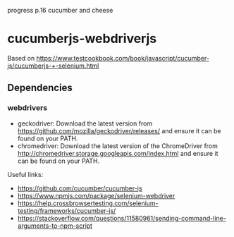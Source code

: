 progress p.16 cucumber and cheese

# cucumberjs-webdriverjs

Based on https://www.testcookbook.com/book/javascript/cucumber-js/cucumberjs-+-selenium.html

## Dependencies ##

### webdrivers ###
- geckodriver: Download the latest version from https://github.com/mozilla/geckodriver/releases/ and ensure it can be found on your PATH.
- chromedriver: Download the latest version of the ChromeDriver from http://chromedriver.storage.googleapis.com/index.html and ensure it can be found on your PATH.

Useful links:
- https://github.com/cucumber/cucumber-js
- https://www.npmjs.com/package/selenium-webdriver
- https://help.crossbrowsertesting.com/selenium-testing/frameworks/cucumber-js/
- https://stackoverflow.com/questions/11580961/sending-command-line-arguments-to-npm-script

